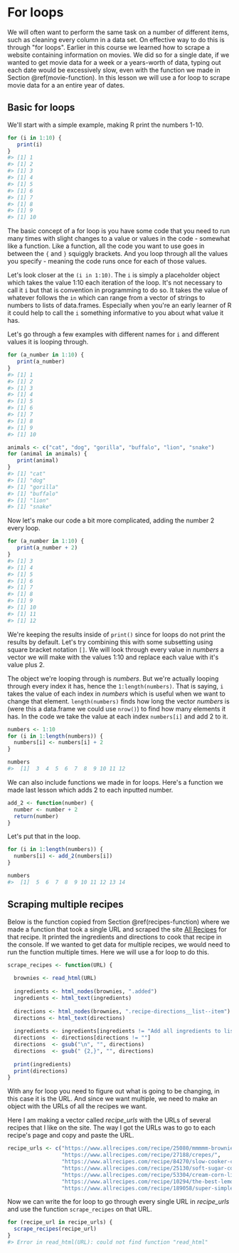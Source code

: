 
# For loops

We will often want to perform the same task on a number of different items, such as cleaning every column in a data set. On effective way to do this is through "for loops". Earlier in this course we learned how to scrape a website containing information on movies. We did so for a single date, if we wanted to get movie data for a week or a years-worth of data, typing out each date would be excessively slow, even with the function we made in Section \@ref(movie-function). In this lesson we will use a for loop to scrape movie data for a an entire year of dates. 

## Basic for loops

We'll start with a simple example, making R print the numbers 1-10. 


```r
for (i in 1:10) {
   print(i)
}
#> [1] 1
#> [1] 2
#> [1] 3
#> [1] 4
#> [1] 5
#> [1] 6
#> [1] 7
#> [1] 8
#> [1] 9
#> [1] 10
```

The basic concept of a for loop is you have some code that you need to run many times with slight changes to a value or values in the code - somewhat like a function. Like a function, all the code you want to use goes in between the `{` and `}` squiggly brackets. And you loop through all the values you specify - meaning the code runs once for each of those values. 

Let's look closer at the `(i in 1:10)`. The `i` is simply a placeholder object which takes the value 1:10 each iteration of the loop. It's not necessary to call it `i` but that is convention in programming to do so. It takes the value of whatever follows the `in` which can range from a vector of strings to numbers to lists of data.frames. Especially when you're an early learner of R it could help to call the `i` something informative to you about what value it has. 

Let's go through a few examples with different names for `i` and different values it is looping through. 


```r
for (a_number in 1:10) {
   print(a_number)
}
#> [1] 1
#> [1] 2
#> [1] 3
#> [1] 4
#> [1] 5
#> [1] 6
#> [1] 7
#> [1] 8
#> [1] 9
#> [1] 10
```



```r
animals <- c("cat", "dog", "gorilla", "buffalo", "lion", "snake")
for (animal in animals) {
   print(animal)
}
#> [1] "cat"
#> [1] "dog"
#> [1] "gorilla"
#> [1] "buffalo"
#> [1] "lion"
#> [1] "snake"
```

Now let's make our code a bit more complicated, adding the number 2 every loop. 


```r
for (a_number in 1:10) {
   print(a_number + 2)
}
#> [1] 3
#> [1] 4
#> [1] 5
#> [1] 6
#> [1] 7
#> [1] 8
#> [1] 9
#> [1] 10
#> [1] 11
#> [1] 12
```

We're keeping the results inside of `print()` since for loops do not print the results by default. Let's try combining this with some subsetting using square bracket notation `[]`. We will look through every value in *numbers* a vector we will make with the values 1:10 and replace each value with it's value plus 2.

The object we're looping through is *numbers*. But we're actually looping through every index it has, hence the `1:length(numbers)`. That is saying, `i` takes the value of each index in *numbers* which is useful when we want to change that element. `length(numbers)` finds how long the vector *numbers* is (were this a data.frame we could use `nrow()`) to find how many elements it has. In the code we take the value at each index `numbers[i]` and add 2 to it. 


```r
numbers <- 1:10
for (i in 1:length(numbers)) {
  numbers[i] <- numbers[i] + 2
}
```


```r
numbers
#>  [1]  3  4  5  6  7  8  9 10 11 12
```

We can also include functions we made in for loops. Here's a function we made last lesson which adds 2 to each inputted number. 


```r
add_2 <- function(number) {
  number <- number + 2
  return(number)
}
```

Let's put that in the loop. 


```r
for (i in 1:length(numbers)) {
  numbers[i] <- add_2(numbers[i])
}
```


```r
numbers
#>  [1]  5  6  7  8  9 10 11 12 13 14
```

## Scraping multiple recipes

Below is the function copied from Section \@ref(recipes-function) where we made a function that took a single URL and scraped the site [All Recipes](https://www.allrecipes.com/) for that recipe. It printed the ingredients and directions to cook that recipe in the console. If we wanted to get data for multiple recipes, we would need to run the function multiple times. Here we will use a for loop to do this. 


```r
scrape_recipes <- function(URL) {
  
  brownies <- read_html(URL)
  
  ingredients <- html_nodes(brownies, ".added")
  ingredients <- html_text(ingredients)
  
  directions <- html_nodes(brownies, ".recipe-directions__list--item")
  directions <- html_text(directions)
  
  ingredients <- ingredients[ingredients != "Add all ingredients to list"]
  directions  <- directions[directions != ""]
  directions  <- gsub("\n", "", directions)
  directions  <- gsub(" {2,}", "", directions)
  
  print(ingredients)
  print(directions)
}
```

With any for loop you need to figure out what is going to be changing, in this case it is the URL. And since we want multiple, we need to make an object with the URLs of all the recipes we want.

Here I am making a vector called *recipe_urls* with the URLs of several recipes that I like on the site. The way I got the URLs was to go to each recipe's page and copy and paste the URL.


```r
recipe_urls <- c("https://www.allrecipes.com/recipe/25080/mmmmm-brownies/",
                 "https://www.allrecipes.com/recipe/27188/crepes/",
                 "https://www.allrecipes.com/recipe/84270/slow-cooker-corned-beef-and-cabbage/",
                 "https://www.allrecipes.com/recipe/25130/soft-sugar-cookies-v/",
                 "https://www.allrecipes.com/recipe/53304/cream-corn-like-no-other/",
                 "https://www.allrecipes.com/recipe/10294/the-best-lemon-bars/",
                 "https://www.allrecipes.com/recipe/189058/super-simple-salmon/")
```


Now we can write the for loop to go through every single URL in *recipe_urls* and use the function `scrape_recipes` on that URL.


```r
for (recipe_url in recipe_urls) {
  scrape_recipes(recipe_url)
}
#> Error in read_html(URL): could not find function "read_html"
```
